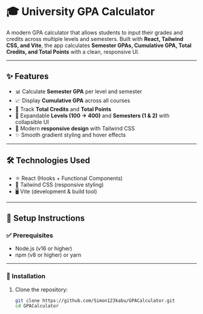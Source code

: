 # 🎓 University GPA Calculator

A modern GPA calculator that allows students to input their grades and credits across multiple levels and semesters. Built with **React, Tailwind CSS, and Vite**, the app calculates **Semester GPAs, Cumulative GPA, Total Credits, and Total Points** with a clean, responsive UI.

---

## ✨ Features

- 📊 Calculate **Semester GPA** per level and semester  
- 📈 Display **Cumulative GPA** across all courses  
- 🎯 Track **Total Credits** and **Total Points**  
- 📂 Expandable **Levels (100 → 400)** and **Semesters (1 & 2)** with collapsible UI  
- 🎨 Modern **responsive design** with Tailwind CSS  
- ✨ Smooth gradient styling and hover effects  

---

## 🛠️ Technologies Used

- ⚛️ React (Hooks + Functional Components)  
- 🎨 Tailwind CSS (responsive styling)  
- 🖥️ Vite (development & build tool)  

---

## 📂 Setup Instructions

### ✅ Prerequisites

- Node.js (v16 or higher)  
- npm (v8 or higher) or yarn  

---

### 🔧 Installation

1. Clone the repository:

   ```bash
   git clone https://github.com/Simon123kabu/GPACalculator.git
   cd GPACalculator
